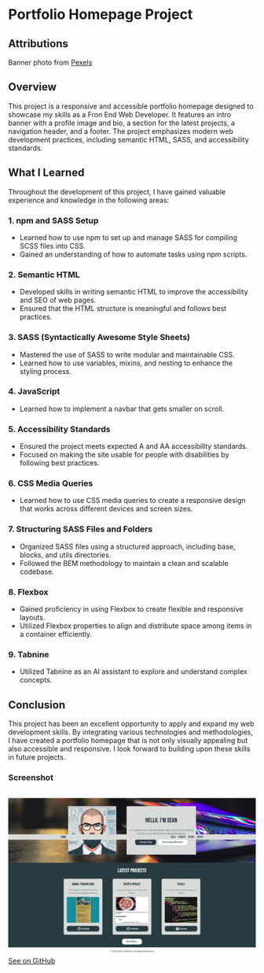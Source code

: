 # Portfolio Homepage Project

## Attributions
Banner photo from <a href="https://www.pexels.com/photo/black-background-with-text-overlay-screengrab-270404/">Pexels</a>


## Overview

This project is a responsive and accessible portfolio homepage designed to showcase my skills as a Fron End Web Developer. It features an intro banner with a profile image and bio, a section for the latest projects, a navigation header, and a footer. The project emphasizes modern web development practices, including semantic HTML, SASS, and accessibility standards.

## What I Learned

Throughout the development of this project, I have gained valuable experience and knowledge in the following areas:

### 1. npm and SASS Setup
- Learned how to use npm to set up and manage SASS for compiling SCSS files into CSS.
- Gained an understanding of how to automate tasks using npm scripts.

### 2. Semantic HTML
- Developed skills in writing semantic HTML to improve the accessibility and SEO of web pages.
- Ensured that the HTML structure is meaningful and follows best practices.

### 3. SASS (Syntactically Awesome Style Sheets)
- Mastered the use of SASS to write modular and maintainable CSS.
- Learned how to use variables, mixins, and nesting to enhance the styling process.

### 4. JavaScript
- Learned how to implement a navbar that gets smaller on scroll.

### 5. Accessibility Standards
- Ensured the project meets expected A and AA accessibility standards.
- Focused on making the site usable for people with disabilities by following best practices.

### 6. CSS Media Queries
- Learned how to use CSS media queries to create a responsive design that works across different devices and screen sizes.

### 7. Structuring SASS Files and Folders
- Organized SASS files using a structured approach, including base, blocks, and utils directories.
- Followed the BEM methodology to maintain a clean and scalable codebase.

### 8. Flexbox
- Gained proficiency in using Flexbox to create flexible and responsive layouts.
- Utilized Flexbox properties to align and distribute space among items in a container efficiently.

### 9. Tabnine
- Utilized Tabnine as an AI assistant to explore and understand complex concepts.

## Conclusion

This project has been an excellent opportunity to apply and expand my web development skills. By integrating various technologies and methodologies, I have created a portfolio homepage that is not only visually appealing but also accessible and responsive. I look forward to building upon these skills in future projects.

### Screenshot
<img src="./starter/src/img/udacity_portfolio1.png">
<a href="https://twelvegoats.github.io/udacity_portfolio1/">See on GitHub</a>
